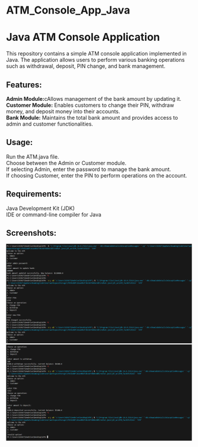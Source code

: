 # ATM_Console_App_Java

<h1>Java ATM Console Application</h1>

This repository contains a simple ATM console application implemented in Java. The application allows users to perform various banking operations such as withdrawal, deposit, PIN change, and bank management.

<h2>Features:</h2>
<b>Admin Module:</b>cAllows management of the bank amount by updating it.<br>
<b>Customer Module:</b> Enables customers to change their PIN, withdraw money, and deposit money into their accounts.<br>
<b>Bank Module:</b> Maintains the total bank amount and provides access to admin and customer functionalities.

<h2>Usage:</h2>
Run the ATM.java file.<br>
Choose between the Admin or Customer module.<br>
If selecting Admin, enter the password to manage the bank amount.<br>
If choosing Customer, enter the PIN to perform operations on the account.

<h2>Requirements:</h2>
Java Development Kit (JDK)<br>
IDE or command-line compiler for Java


<h2>Screenshots: </h2>
<img src="Screenshots/1.png">
<br>
<img src="Screenshots/2.png">
